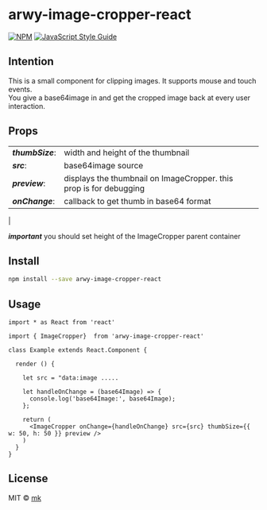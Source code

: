 # arwy-image-cropper-react

> 

[![NPM](https://img.shields.io/npm/v/arwy-image-cropper-react.svg)](https://www.npmjs.com/package/arwy-image-cropper-react) [![JavaScript Style Guide](https://img.shields.io/badge/code_style-standard-brightgreen.svg)](https://standardjs.com)

## Intention
This is a small component for clipping images. It supports mouse and touch events.   
You give a base64image in and get the cropped image back at every user interaction.

## Props
| | | |
|-|-|-|
| ___thumbSize___: | width and height of the thumbnail   
| ___src___: | base64image source   
| ___preview___: | displays the thumbnail on ImageCropper. this prop is for debugging   
| ___onChange___: | callback to get thumb in base64 format   
|

___important___ you should set height of the ImageCropper parent container

## Install

```bash
npm install --save arwy-image-cropper-react
```

## Usage

```tsx
import * as React from 'react'

import { ImageCropper}  from 'arwy-image-cropper-react'

class Example extends React.Component {

  render () {

    let src = "data:image .....
    
    let handleOnChange = (base64Image) => { 
      console.log('base64Image:', base64Image);
    };

    return (
      <ImageCropper onChange={handleOnChange} src={src} thumbSize={{ w: 50, h: 50 }} preview />
    )
  }
}
```

## License

MIT © [mk](https://github.com/mk)
